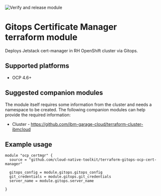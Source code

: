 ![Verify and release module](https://github.com/cloud-native-toolkit/terraform-gitops-ocp-cert-manager/workflows/Verify%20and%20release%20module/badge.svg)


#  Gitops Certificate Manager terraform module

Deploys Jetstack cert-manager in RH OpenShift cluster via Gitops.  

## Supported platforms

- OCP 4.6+

## Suggested companion modules

The module itself requires some information from the cluster and needs a
namespace to be created. The following companion
modules can help provide the required information:

- Cluster - https://github.com/ibm-garage-cloud/terraform-cluster-ibmcloud

## Example usage

```hcl-terraform
module "ocp_certmgr" {
  source = "github.com/cloud-native-toolkit/terraform-gitops-ocp-cert-manager"

  gitops_config = module.gitops.gitops_config
  git_credentials = module.gitops.git_credentials
  server_name = module.gitops.server_name

}
```